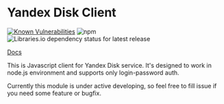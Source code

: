 # Yandex Disk Client 
[![Known Vulnerabilities](https://snyk.io/test/github/Pterko/yandex-disk-client/badge.svg?targetFile=package.json)](https://snyk.io/test/github/Pterko/yandex-disk-client?targetFile=package.json) ![npm](https://img.shields.io/npm/dm/yandex-disk-client) ![Libraries.io dependency status for latest release](https://img.shields.io/librariesio/release/npm/yandex-disk-client)

[Docs](https://github.com/Pterko/yandex-disk-client/blob/master/docs/modules/_index_.md)


This is Javascript client for Yandex Disk service. It's designed to work in node.js environment and supports only login-password auth.

Currently this module is under active developing, so feel free to fill issue if you need some feature or bugfix.